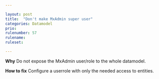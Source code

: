 ```yaml
---

layout: post
title:  "Don't make MxAdmin super user"
categories: Datamodel
prio:
rulenumber: 57
rulename:
ruleset:

---
```


**Why**
Do not expose the MxAdmin user/role to the whole datamodel.

**How to fix**
Configure a userrole with only the needed access to entities.
